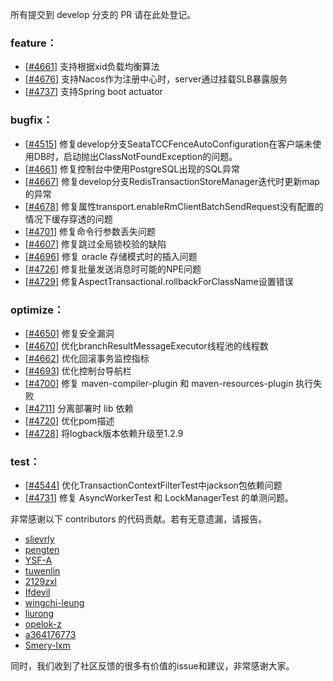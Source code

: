 所有提交到 develop 分支的 PR 请在此处登记。

<!-- 请根据PR的类型添加 `变更记录` 到以下对应位置(feature/bugfix/optimize/test) 下 -->

### feature：
  - [[#4661](https://github.com/seata/seata/pull/4713)] 支持根据xid负载均衡算法
  - [[#4676](https://github.com/seata/seata/pull/4676)] 支持Nacos作为注册中心时，server通过挂载SLB暴露服务
  - [[#4737](https://github.com/seata/seata/pull/4737)] 支持Spring boot actuator

### bugfix：
  - [[#4515](https://github.com/seata/seata/pull/4515)] 修复develop分支SeataTCCFenceAutoConfiguration在客户端未使用DB时，启动抛出ClassNotFoundException的问题。
  - [[#4661](https://github.com/seata/seata/pull/4661)] 修复控制台中使用PostgreSQL出现的SQL异常
  - [[#4667](https://github.com/seata/seata/pull/4682)] 修复develop分支RedisTransactionStoreManager迭代时更新map的异常
  - [[#4678](https://github.com/seata/seata/pull/4678)] 修复属性transport.enableRmClientBatchSendRequest没有配置的情况下缓存穿透的问题
  - [[#4701](https://github.com/seata/seata/pull/4701)] 修复命令行参数丢失问题
  - [[#4607](https://github.com/seata/seata/pull/4607)] 修复跳过全局锁校验的缺陷
  - [[#4696](https://github.com/seata/seata/pull/4696)] 修复 oracle 存储模式时的插入问题
  - [[#4726](https://github.com/seata/seata/pull/4726)] 修复批量发送消息时可能的NPE问题
  - [[#4729](https://github.com/seata/seata/pull/4729)] 修复AspectTransactional.rollbackForClassName设置错误

### optimize：
  - [[#4650](https://github.com/seata/seata/pull/4650)] 修复安全漏洞
  - [[#4670](https://github.com/seata/seata/pull/4670)] 优化branchResultMessageExecutor线程池的线程数
  - [[#4662](https://github.com/seata/seata/pull/4662)] 优化回滚事务监控指标
  - [[#4693](https://github.com/seata/seata/pull/4693)] 优化控制台导航栏
  - [[#4700](https://github.com/seata/seata/pull/4700)] 修复 maven-compiler-plugin 和 maven-resources-plugin 执行失败
  - [[#4711](https://github.com/seata/seata/pull/4711)] 分离部署时 lib 依赖
  - [[#4720](https://github.com/seata/seata/pull/4720)] 优化pom描述
  - [[#4728](https://github.com/seata/seata/pull/4728)] 将logback版本依赖升级至1.2.9

### test：
  - [[#4544](https://github.com/seata/seata/pull/4544)] 优化TransactionContextFilterTest中jackson包依赖问题
  - [[#4731](https://github.com/seata/seata/pull/4731)] 修复 AsyncWorkerTest 和 LockManagerTest 的单测问题。


非常感谢以下 contributors 的代码贡献。若有无意遗漏，请报告。

<!-- 请确保您的 GitHub ID 在以下列表中 -->
- [slievrly](https://github.com/slievrly)
- [pengten](https://github.com/pengten)
- [YSF-A](https://github.com/YSF-A)
- [tuwenlin](https://github.com/tuwenlin)
- [2129zxl](https://github.com/2129zxl)
- [Ifdevil](https://github.com/Ifdevil)
- [wingchi-leung](https://github.com/wingchi-leung)
- [liurong](https://github.com/robynron)
- [opelok-z](https://github.com/opelok-z)
- [a364176773](https://github.com/a364176773)
- [Smery-lxm](https://github.com/Smery-lxm)

同时，我们收到了社区反馈的很多有价值的issue和建议，非常感谢大家。
